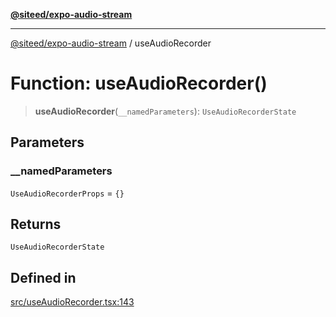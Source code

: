 [**@siteed/expo-audio-stream**](../README.md)

***

[@siteed/expo-audio-stream](../README.md) / useAudioRecorder

# Function: useAudioRecorder()

> **useAudioRecorder**(`__namedParameters`): `UseAudioRecorderState`

## Parameters

### \_\_namedParameters

`UseAudioRecorderProps` = `{}`

## Returns

`UseAudioRecorderState`

## Defined in

[src/useAudioRecorder.tsx:143](https://github.com/deeeed/expo-audio-stream/blob/ba353911fdf6c5275be49c3589b33665f6636884/packages/expo-audio-stream/src/useAudioRecorder.tsx#L143)
